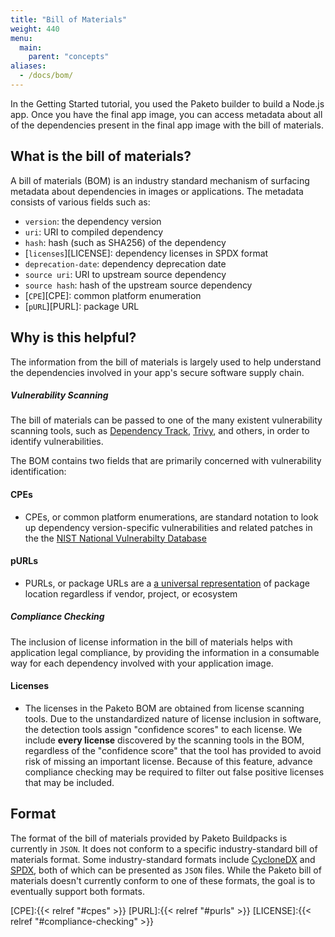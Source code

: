 ```yaml
---
title: "Bill of Materials"
weight: 440
menu:
  main:
    parent: "concepts"
aliases:
  - /docs/bom/
---
```


In the Getting Started tutorial, you used the Paketo builder to build a Node.js app. Once you have the final app image, you can access metadata about all of the dependencies present in the final app image with the bill of materials.

## What is the bill of materials?

A bill of materials (BOM) is an industry standard mechanism of surfacing metadata about dependencies in images or applications. The metadata consists of various fields such as:
* `version`: the dependency version
* `uri`: URI to compiled dependency
* `hash`: hash (such as SHA256) of the dependency
* [`licenses`][LICENSE]: dependency licenses in SPDX format
* `deprecation-date`: dependency deprecation date
* `source uri`: URI to upstream source dependency
* `source hash`: hash of the upstream source dependency
* [`CPE`][CPE]: common platform enumeration
* [`pURL`][PURL]: package URL

## Why is this helpful?
The information from the bill of materials is largely used to help understand the dependencies involved in your app's secure software supply chain.

##### Vulnerability Scanning
The bill of materials can be passed to one of the many existent vulnerability scanning tools, such as [Dependency Track](https://dependencytrack.org/), [Trivy](https://github.com/aquasecurity/trivy), and others, in order to identify vulnerabilities.

The BOM contains two fields that are primarily concerned with vulnerability identification:

#### CPEs

  * CPEs, or common platform enumerations, are standard notation to look up dependency version-specific vulnerabilities and related patches in the the [NIST National Vulnerabilty Database](https://nvd.nist.gov/products/cpe/search)

#### pURLs

* PURLs, or package URLs are a [a universal representation](https://github.com/package-url/purl-spec) of package location regardless if vendor, project, or ecosystem

##### Compliance Checking
The inclusion of license information in the bill of materials helps with application legal compliance, by providing the information in a consumable way for each dependency involved with your application image.

#### Licenses
* The licenses in the Paketo BOM are obtained from license scanning tools. Due to the unstandardized nature of license inclusion in software, the detection tools assign "confidence scores" to each license. We include **every license** discovered by the scanning tools in the BOM, regardless of the "confidence score" that the tool has provided to avoid risk of missing an important license. Because of this feature, advance compliance checking may be required to filter out false positive licenses that may be included.

## Format

The format of the bill of materials provided by Paketo Buildpacks is currently in `JSON`. It does not conform to a specific industry-standard bill of materials format. Some industry-standard formats include [CycloneDX](https://cyclonedx.org/) and [SPDX](https://spdx.dev/), both of which can be presented as `JSON` files. While the Paketo bill of materials doesn't currently conform to one of these formats, the goal is to eventually support both formats.

<!-- References -->
[CPE]:{{< relref "#cpes" >}}
[PURL]:{{< relref "#purls" >}}
[LICENSE]:{{< relref "#compliance-checking" >}}
